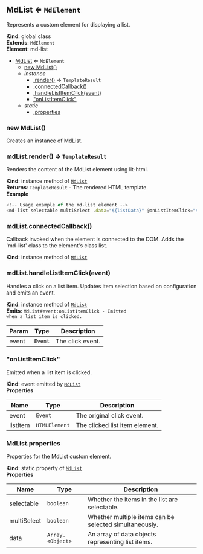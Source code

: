 <a name="MdList"></a>

## MdList ⇐ <code>MdElement</code>
Represents a custom element for displaying a list.

**Kind**: global class  
**Extends**: <code>MdElement</code>  
**Element**: md-list  

* [MdList](#MdList) ⇐ <code>MdElement</code>
    * [new MdList()](#new_MdList_new)
    * _instance_
        * [.render()](#MdList+render) ⇒ <code>TemplateResult</code>
        * [.connectedCallback()](#MdList+connectedCallback)
        * [.handleListItemClick(event)](#MdList+handleListItemClick)
        * ["onListItemClick"](#MdList+event_onListItemClick)
    * _static_
        * [.properties](#MdList.properties)

<a name="new_MdList_new"></a>

### new MdList()
Creates an instance of MdList.

<a name="MdList+render"></a>

### mdList.render() ⇒ <code>TemplateResult</code>
Renders the content of the MdList element using lit-html.

**Kind**: instance method of [<code>MdList</code>](#MdList)  
**Returns**: <code>TemplateResult</code> - The rendered HTML template.  
**Example**  
```js
<!-- Usage example of the md-list element --><md-list selectable multiSelect .data="${listData}" @onListItemClick="${handleListItemClick}"></md-list>
```
<a name="MdList+connectedCallback"></a>

### mdList.connectedCallback()
Callback invoked when the element is connected to the DOM.Adds the 'md-list' class to the element's class list.

**Kind**: instance method of [<code>MdList</code>](#MdList)  
<a name="MdList+handleListItemClick"></a>

### mdList.handleListItemClick(event)
Handles a click on a list item.Updates item selection based on configuration and emits an event.

**Kind**: instance method of [<code>MdList</code>](#MdList)  
**Emits**: <code>MdList#event:onListItemClick - Emitted when a list item is clicked.</code>  

| Param | Type | Description |
| --- | --- | --- |
| event | <code>Event</code> | The click event. |

<a name="MdList+event_onListItemClick"></a>

### "onListItemClick"
Emitted when a list item is clicked.

**Kind**: event emitted by [<code>MdList</code>](#MdList)  
**Properties**

| Name | Type | Description |
| --- | --- | --- |
| event | <code>Event</code> | The original click event. |
| listItem | <code>HTMLElement</code> | The clicked list item element. |

<a name="MdList.properties"></a>

### MdList.properties
Properties for the MdList custom element.

**Kind**: static property of [<code>MdList</code>](#MdList)  
**Properties**

| Name | Type | Description |
| --- | --- | --- |
| selectable | <code>boolean</code> | Whether the items in the list are selectable. |
| multiSelect | <code>boolean</code> | Whether multiple items can be selected simultaneously. |
| data | <code>Array.&lt;Object&gt;</code> | An array of data objects representing list items. |

